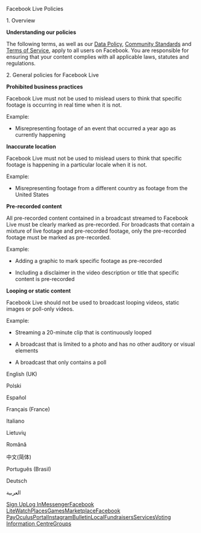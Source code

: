 Facebook Live Policies

1\. Overview

**Understanding our policies**

The following terms, as well as our [Data Policy](https://www.facebook.com/about/privacy/), [Community Standards](https://www.facebook.com/communitystandards/) and [Terms of Service](https://www.facebook.com/legal/terms), apply to all users on Facebook. You are responsible for ensuring that your content complies with all applicable laws, statutes and regulations.

2\. General policies for Facebook Live

**Prohibited business practices**

Facebook Live must not be used to mislead users to think that specific footage is occurring in real time when it is not.

Example:

*   Misrepresenting footage of an event that occurred a year ago as currently happening

**Inaccurate location**

Facebook Live must not be used to mislead users to think that specific footage is happening in a particular locale when it is not.

Example:

*   Misrepresenting footage from a different country as footage from the United States

**Pre-recorded content**

All pre-recorded content contained in a broadcast streamed to Facebook Live must be clearly marked as pre-recorded. For broadcasts that contain a mixture of live footage and pre-recorded footage, only the pre-recorded footage must be marked as pre-recorded.

Example:

*   Adding a graphic to mark specific footage as pre-recorded

*   Including a disclaimer in the video description or title that specific content is pre-recorded

**Looping or static content**

Facebook Live should not be used to broadcast looping videos, static images or poll-only videos.

Example:

*   Streaming a 20-minute clip that is continuously looped

*   A broadcast that is limited to a photo and has no other auditory or visual elements

*   A broadcast that only contains a poll

English (UK)

Polski

Español

Français (France)

Italiano

Lietuvių

Română

中文(简体)

Português (Brasil)

Deutsch

العربية

[Sign Up](https://www.facebook.com/reg/)[Log In](https://www.facebook.com/login/)[Messenger](https://l.facebook.com/l.php?u=https%3A%2F%2Fmessenger.com%2F&h=AT05gHrcMO6X8KhOw7j4HrFexWhQQmmVK9Wl7RjuzO0MAnkAzCuKVBkdXJgB7Sv-dFYD4pKZ8Sbo9h9f4v4OpvStCwCwuny1OW1XPmRTWk3x8JoSIQM6kkq8fok5P2-kVgI3uQlYPBMOSnv-FbnEnmQoX-r0nBj5bkuxAA)[Facebook Lite](https://www.facebook.com/lite/)[Watch](https://en-gb.facebook.com/watch/)[Places](https://www.facebook.com/places/)[Games](https://www.facebook.com/games/)[Marketplace](https://www.facebook.com/marketplace/)[Facebook Pay](https://pay.facebook.com/)[Oculus](https://l.facebook.com/l.php?u=https%3A%2F%2Fwww.oculus.com%2F&h=AT05gHrcMO6X8KhOw7j4HrFexWhQQmmVK9Wl7RjuzO0MAnkAzCuKVBkdXJgB7Sv-dFYD4pKZ8Sbo9h9f4v4OpvStCwCwuny1OW1XPmRTWk3x8JoSIQM6kkq8fok5P2-kVgI3uQlYPBMOSnv-FbnEnmQoX-r0nBj5bkuxAA)[Portal](https://portal.facebook.com/)[Instagram](https://l.facebook.com/l.php?u=https%3A%2F%2Fwww.instagram.com%2F&h=AT05gHrcMO6X8KhOw7j4HrFexWhQQmmVK9Wl7RjuzO0MAnkAzCuKVBkdXJgB7Sv-dFYD4pKZ8Sbo9h9f4v4OpvStCwCwuny1OW1XPmRTWk3x8JoSIQM6kkq8fok5P2-kVgI3uQlYPBMOSnv-FbnEnmQoX-r0nBj5bkuxAA)[Bulletin](https://www.bulletin.com/)[Local](https://www.facebook.com/local/lists/245019872666104/)[Fundraisers](https://www.facebook.com/fundraisers/)[Services](https://www.facebook.com/biz/directory/)[Voting Information Centre](https://www.facebook.com/votinginformationcenter/?entry_point=c2l0ZQ%3D%3D)[Groups](https://www.facebook.com/groups/explore/)